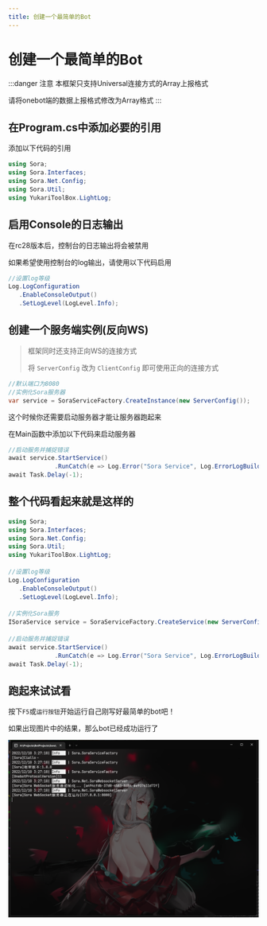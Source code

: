 ```yaml
---
title: 创建一个最简单的Bot
---
```


# 创建一个最简单的Bot

:::danger 注意
本框架只支持Universal连接方式的Array上报格式

请将onebot端的数据上报格式修改为Array格式
:::

## 在Program.cs中添加必要的引用

添加以下代码的引用

```csharp
using Sora;
using Sora.Interfaces;
using Sora.Net.Config;
using Sora.Util;
using YukariToolBox.LightLog;
```

## 启用Console的日志输出

在rc28版本后，控制台的日志输出将会被禁用

如果希望使用控制台的log输出，请使用以下代码启用

```csharp
//设置log等级
Log.LogConfiguration
   .EnableConsoleOutput()
   .SetLogLevel(LogLevel.Info);
```


## 创建一个服务端实例(反向WS)

> 框架同时还支持正向WS的连接方式
> 
> 将 `ServerConfig` 改为 `ClientConfig` 即可使用正向的连接方式

```csharp
//默认端口为8080
//实例化Sora服务器
var service = SoraServiceFactory.CreateInstance(new ServerConfig());
```

这个时候你还需要启动服务器才能让服务器跑起来

在Main函数中添加以下代码来启动服务器

```csharp
//启动服务并捕捉错误
await service.StartService()
             .RunCatch(e => Log.Error("Sora Service", Log.ErrorLogBuilder(e)));
await Task.Delay(-1);
```

## 整个代码看起来就是这样的

```csharp
using Sora;
using Sora.Interfaces;
using Sora.Net.Config;
using Sora.Util;
using YukariToolBox.LightLog;

//设置log等级
Log.LogConfiguration
   .EnableConsoleOutput()
   .SetLogLevel(LogLevel.Info);

//实例化Sora服务
ISoraService service = SoraServiceFactory.CreateService(new ServerConfig());

//启动服务并捕捉错误
await service.StartService()
             .RunCatch(e => Log.Error("Sora Service", Log.ErrorLogBuilder(e)));
await Task.Delay(-1);
```

## 跑起来试试看

按下`F5`或`运行按钮`开始运行自己刚写好最简单的bot吧！

如果出现图片中的结果，那么bot已经成功运行了

![SoraRun.png](https://raw.githubusercontent.com/Yukari316Shadow/SoraDocs/image/Run.png)